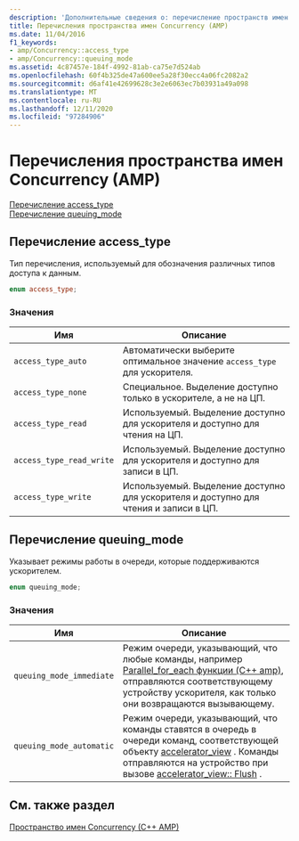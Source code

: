 ```yaml
---
description: 'Дополнительные сведения о: перечисление пространств имен Concurrency (AMP)'
title: Перечисления пространства имен Concurrency (AMP)
ms.date: 11/04/2016
f1_keywords:
- amp/Concurrency::access_type
- amp/Concurrency::queuing_mode
ms.assetid: 4c87457e-184f-4992-81ab-ca75e7d524ab
ms.openlocfilehash: 60f4b325de47a600ee5a28f30ecc4a06fc2082a2
ms.sourcegitcommit: d6af41e42699628c3e2e6063ec7b03931a49a098
ms.translationtype: MT
ms.contentlocale: ru-RU
ms.lasthandoff: 12/11/2020
ms.locfileid: "97284906"
---
```

# <a name="concurrency-namespace-enums-amp"></a>Перечисления пространства имен Concurrency (AMP)

[Перечисление access_type](#access_type)\
[Перечисление queuing_mode](#queuing_mode)

## <a name="access_type-enumeration"></a><a name="access_type"></a> Перечисление access_type

Тип перечисления, используемый для обозначения различных типов доступа к данным.

```cpp
enum access_type;
```

### <a name="values"></a>Значения

|Имя|Описание|
|----------|-----------------|
|`access_type_auto`|Автоматически выберите оптимальное значение `access_type` для ускорителя.|
|`access_type_none`|Специальное. Выделение доступно только в ускорителе, а не на ЦП.|
|`access_type_read`|Используемый. Выделение доступно для ускорителя и доступно для чтения на ЦП.|
|`access_type_read_write`|Используемый. Выделение доступно для ускорителя и доступно для записи в ЦП.|
|`access_type_write`|Используемый. Выделение доступно для ускорителя и доступно для чтения и записи в ЦП.|

## <a name="queuing_mode-enumeration"></a><a name="queuing_mode"></a> Перечисление queuing_mode

Указывает режимы работы в очереди, которые поддерживаются ускорителем.

```cpp
enum queuing_mode;
```

### <a name="values"></a>Значения

|Имя|Описание|
|----------|-----------------|
|`queuing_mode_immediate`|Режим очереди, указывающий, что любые команды, например [Parallel_for_each функции (C++ amp)](concurrency-namespace-functions-amp.md#parallel_for_each), отправляются соответствующему устройству ускорителя, как только они возвращаются вызывающему.|
|`queuing_mode_automatic`|Режим очереди, указывающий, что команды ставятся в очередь в очереди команд, соответствующей объекту [accelerator_view](accelerator-view-class.md) . Команды отправляются на устройство при вызове [accelerator_view:: Flush](accelerator-view-class.md#flush) .|

## <a name="see-also"></a>См. также раздел

[Пространство имен Concurrency (C++ AMP)](concurrency-namespace-cpp-amp.md)
